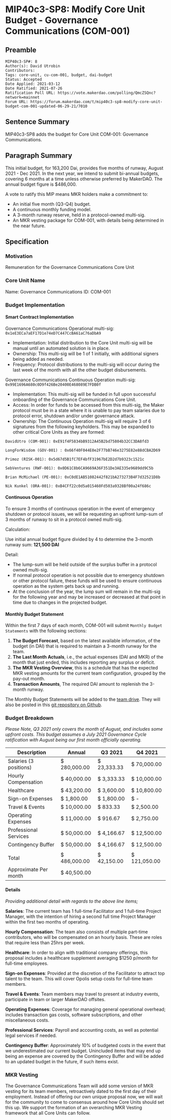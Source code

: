 # MIP40c3-SP8: Modify Core Unit Budget - Governance Communications (COM-001)

## Preamble

```
MIP40c3-SP#: 8
Author(s): David Utrobin
Contributors:
Tags: core-unit, cu-com-001, budget, dai-budget
Status: Accepted
Date Applied: 2021-03-12
Date Ratified: 2021-07-26
Ratification Poll URL: https://vote.makerdao.com/polling/QmcZSQnc?network=mainnet
Forum URL: https://forum.makerdao.com/t/mip40c3-sp8-modify-core-unit-budget-com-001-updated-06-29-21/7010
```

## Sentence Summary

MIP40c3-SP8 adds the budget for Core Unit COM-001: Governance Communications.

## Paragraph Summary

This initial budget, for 163,200 Dai, provides five months of runway, August 2021 - Dec 2021. In the next year, we intend to submit bi-annual budgets, covering 6 months at a time unless otherwise preferred by MakerDAO. The annual budget figure is $486,000.

A vote to ratify this MIP means MKR holders make a commitment to:

- An initial five month (Q3-Q4) budget.
- A continuous monthly funding model.
- A 3-month runway reserve, held in a protocol-owned multi-sig.
- An MKR vesting package for COM-001, with details being determined in the near future.

## Specification

### Motivation

Remuneration for the Governance Communications Core Unit

### Core Unit Name

Name: Governance Communications
ID: COM-001

### Budget Implementation

#### Smart Contract Implementation

Governance Communications Operational multi-sig:
`0x1eE3ECa7aEF17D1e74eD7C447CcBA61aC76aDbA9`

- Implementation: Initial distribution to the Core Unit multi-sig will be manual until an automated solution is in place.
- Ownership: This multi-sig will be 1 of 1 initially, with additional signers being added as needed.
- Frequency: Protocol distributions to the multi-sig will occur during the last week of the month with all the other budget disbursements.

Governance Communications Continuous Operation multi-sig: `0x99E1696A680c0D9f426Be20400E468089E7FDB0f`

- Implementation: This multi-sig will be funded in full upon successful onboarding of the Governance Communications Core Unit.
- Access: In order for funds to be accessed from this multi-sig, the Maker protocol must be in a state where it is unable to pay team salaries due to protocol error, shutdown and/or under governance attack.
- Ownership: The Continuous Operation multi-sig will require 3 of 6 signatures from the following keyholders. This may be expanded to other critical Core Units as they are formed:

`DavidUtro (COM-001): 0xE91f4F5834bB9312A45B2bd75804b32CC3DA8fd3`

`LongForWisdom (GOV-001) : 0x66f40F044E0e2F77bB746e3275E82e88dCBA2D69`

`Primoz (RISK-001): 0x5d67d5B1fC7EF4bfF31967bE2D2d7b9323c1521c`

`SebVentures (RWF-001): 0x0D61C8b6CA9669A36F351De3AE335e9689dd9C5b`

`Brian McMichael (PE-001): 0xC0dE1AB51082442f821bA273273B4F7d32521D8b`

`Nik Kunkel (ORA-001): 0xB4CFf22c0d5a015460Fd503a9328Bf00a24f686c`

#### Continuous Operation

To ensure 3 months of continuous operation in the event of emergency shutdown or protocol issues, we will be requesting an upfront lump-sum of 3 months of runway to sit in a protocol owned multi-sig.

Calculation:

Use initial annual budget figure divided by 4 to determine the 3-month runway sum: **121,500 DAI**

Detail:

- The lump-sum will be held outside of the surplus buffer in a protocol owned multi-sig.
- If normal protocol operation is not possible due to emergency shutdown or other protocol failure, these funds will be used to ensure continuous operation as the system gets back up and running.
- At the conclusion of the year, the lump sum will remain in the multi-sig for the following year and may be increased or decreased at that point in time due to changes in the projected budget.

#### Monthly Budget Statement

Within the first 7 days of each month, COM-001 will submit `Monthly Budget Statements` with the following sections:

1. **The Budget Forecast**, based on the latest available information, of the budget (in DAI) that is required to maintain a 3-month runway for the team.
2. **The Last Month Actuals**, i.e., the actual expenses (DAI and MKR) of the month that just ended, this includes reporting any surplus or deficit.
3. **The MKR Vesting Overview**, this is a schedule that has the expected MKR vesting amounts for the current team configuration, grouped by the pay-out month.
4. **Transaction Amounts**, The required DAI amount to replenish the 3-month runway.

The Monthly Budget Statements will be added to the [team drive](https://drive.google.com/drive/u/0/folders/1GBAeTx4jmob7wRs7_LK32Bh_Y-pHzPvV). They will also be posted in this [git repository on Github](https://github.com/MakerDAO-Governance-Communications-CU/transparency-reporting).

### Budget Breakdown

_Please Note, Q3 2021 only covers the month of August, and includes some upfront costs. This budget assumes a July 2021 Governance Cycle ratification with August being our first month officially operating._

|  Description  |  Annual  |  Q3 2021  |  Q4 2021  |
|-|-|-|-|
|  Salaries (3 positions)  |  $ 280,000.00  |  $ 23,333.33  |  $ 70,000.00  |
|  Hourly Compensation  |  $ 40,000.00  |  $ 3,333.33  |  $ 10,000.00  |
|  Healthcare  |  $ 43,200.00  |  $ 3,600.00  |  $ 10,800.00  |
|  Sign-on Expenses  |  $ 1,800.00  |  $ 1,800.00  |  $ -    |
|  Travel & Events  |  $ 10,000.00  |  $ 833.33  |  $ 2,500.00  |
|  Operating Expenses  |  $ 11,000.00  |  $ 916.67  |  $ 2,750.00  |
|  Professional Services  |  $ 50,000.00  |  $ 4,166.67  |  $ 12,500.00  |
|  Contingency Buffer  |  $ 50,000.00  |  $ 4,166.67  |  $ 12,500.00  |
|  |  |  |  |
|  Total  |  $ 486,000.00  |  $ 42,150.00  |  $ 121,050.00  |
|  Approximate Per month  |  $ 40,500.00  |  |  |

#### Details

_Providing additional detail with regards to the above line items;_

**Salaries**: The current team has 1 full-time Facilitator and 1 full-time Project Manager, with the intention of hiring a second full time Project Manager within the first two months of operating.

**Hourly Compensation**: The team also consists of multiple part-time contributors, who will be compensated on an hourly basis. These are roles that require less than 25hrs per week.

**Healthcare**: In order to align with traditional company offerings, this proposal includes a healthcare supplement averaging $1250 p/month for full-time employees.

**Sign-on Expenses**: Provided at the discretion of the Facilitator to attract top talent to the team. This will cover Opolis setup costs for full-time team members.

**Travel & Events**: Team members may travel to present at industry events, participate in team or larger MakerDAO offsites.

**Operating Expenses**: Coverage for managing general operational overhead; includes transaction gas costs, software subscriptions, and other miscellaneous costs.

**Professional Services**: Payroll and accounting costs, as well as potential legal services if needed.

**Contingency Buffer**: Approximately 10% of budgeted costs in the event that we underestimated our current budget. Unincluded items that may end up being an expense are covered by the Contingency Buffer and will be added to an updated budget in the future, if such items exist.

### MKR Vesting

The Governance Communications Team will add some version of MKR vesting for its team members, retroactively dated to the first day of their employment. Instead of offering our own unique proposal now, we will wait for the community to come to consensus around how Core Units should set this up. We support the formation of an overarching MKR Vesting framework that all Core Units can follow.
